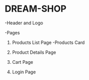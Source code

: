 # DREAM-SHOP

-Header and Logo

-Pages
1. Products List Page
        -Products Card

2. Product Details Page

3. Cart Page

4. Login Page